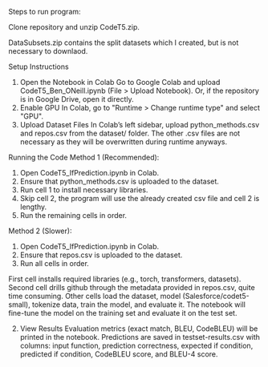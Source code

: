 Steps to run program:

Clone repository and unzip CodeT5.zip.

DataSubsets.zip contains the split datasets which I created, but is not necessary to downlaod.

Setup Instructions

1. Open the Notebook in Colab
Go to Google Colab and upload CodeT5_Ben_ONeill.ipynb (File > Upload Notebook).
Or, if the repository is in Google Drive, open it directly.
2. Enable GPU
In Colab, go to "Runtime > Change runtime type" and select "GPU".
3. Upload Dataset Files
In Colab’s left sidebar, upload python_methods.csv and repos.csv from the dataset/ folder.
The other .csv files are not necessary as they will be overwritten during runtime anyways.


Running the Code
Method 1 (Recommended):
1. Open CodeT5_IfPrediction.ipynb in Colab.
2. Ensure that python_methods.csv is uploaded to the dataset.
3. Run cell 1 to install necessary libraries.
4. Skip cell 2, the program will use the already created csv file and cell 2 is lengthy.
5. Run the remaining cells in order.

Method 2 (Slower):
1. Open CodeT5_IfPrediction.ipynb in Colab.
2. Ensure that repos.csv is uploaded to the dataset.
3. Run all cells in order.

First cell installs required libraries (e.g., torch, transformers, datasets).
Second cell drills github through the metadata provided in repos.csv, quite time consuming.
Other cells load the dataset, model (Salesforce/codet5-small), tokenize data, train the model, and evaluate it.
The notebook will fine-tune the model on the training set and evaluate it on the test set.

2. View Results
Evaluation metrics (exact match, BLEU, CodeBLEU) will be printed in the notebook.
Predictions are saved in testset-results.csv with columns: input function, prediction correctness, expected if condition, predicted if condition, CodeBLEU score, and BLEU-4 score.
